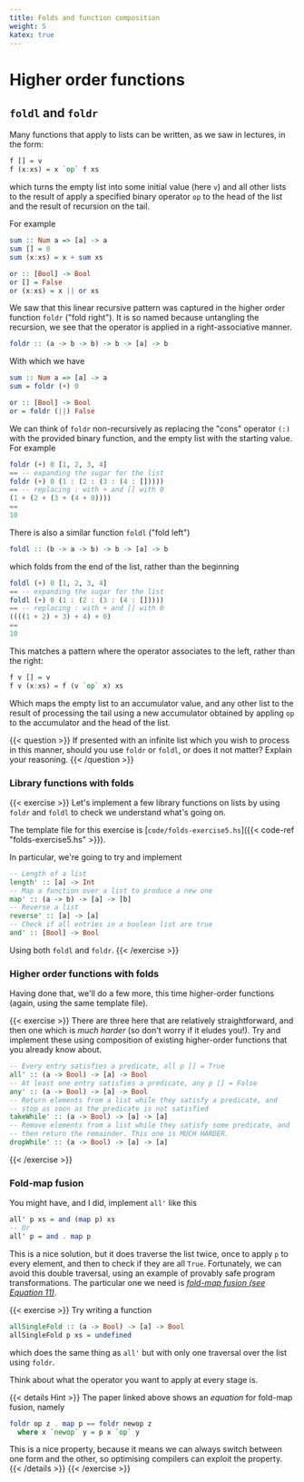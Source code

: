 ```yaml
---
title: Folds and function composition
weight: 5
katex: true
---
```


# Higher order functions

## `foldl` and `foldr`
Many functions that apply to lists can be written, as we saw in
lectures, in the form:

```hs
f [] = v
f (x:xs) = x `op` f xs
```

which turns the empty list into some initial value (here `v`) and all
other lists to the result of apply a specified binary operator `op` to
the head of the list and the result of recursion on the tail.

For example

```hs
sum :: Num a => [a] -> a
sum [] = 0
sum (x:xs) = x + sum xs

or :: [Bool] -> Bool
or [] = False
or (x:xs) = x || or xs
```

We saw that this linear recursive pattern was captured in the higher
order function `foldr` ("fold right"). It is so named because
untangling the recursion, we see that the operator is applied in a
right-associative manner.

```hs
foldr :: (a -> b -> b) -> b -> [a] -> b
```
With which we have
```hs
sum :: Num a => [a] -> a
sum = foldr (+) 0

or :: [Bool] -> Bool
or = foldr (||) False
```

We can think of `foldr` non-recursively as replacing the "cons"
operator `(:)` with the provided binary function, and the empty list
with the starting value. For example
```hs
foldr (+) 0 [1, 2, 3, 4]
== -- expanding the sugar for the list
foldr (+) 0 (1 : (2 : (3 : (4 : []))))
== -- replacing : with + and [] with 0
(1 + (2 + (3 + (4 + 0))))
==
10
```

There is also a similar function `foldl` ("fold left")
```hs
foldl :: (b -> a -> b) -> b -> [a] -> b
```
which folds from the end of the list, rather than the beginning
```hs
foldl (+) 0 [1, 2, 3, 4]
== -- expanding the sugar for the list
foldl (+) 0 (1 : (2 : (3 : (4 : []))))
== -- replacing : with + and [] with 0
((((1 + 2) + 3) + 4) + 0)
==
10
```

This matches a pattern where the operator associates to the left,
rather than the right:
```hs
f v [] = v
f v (x:xs) = f (v `op` x) xs
```
Which maps the empty list to an accumulator value, and any other list
to the result of processing the tail using a new accumulator obtained
by appling `op` to the accumulator and the head of the list.

{{< question >}}
If presented with an infinite list which you wish to process in this
manner, should you use `foldr` or `foldl`, or does it not matter?
Explain your reasoning.
{{< /question >}}

### Library functions with folds
{{< exercise >}}
Let's implement a few library functions on lists by using `foldr` and
`foldl` to check we understand what's going on.

The template file for this exercise is [`code/folds-exercise5.hs`]({{<
code-ref "folds-exercise5.hs" >}}).

In particular, we're going to try and implement

```hs
-- Length of a list
length' :: [a] -> Int
-- Map a function over a list to produce a new one
map' :: (a -> b) -> [a] -> [b]
-- Reverse a list
reverse' :: [a] -> [a]
-- Check if all entries in a boolean list are true
and' :: [Bool] -> Bool
```
Using both `foldl` and `foldr`.
{{< /exercise >}}


### Higher order functions with folds

Having done that, we'll do a few more, this time higher-order
functions (again, using the same template file).

{{< exercise >}}
There are three here that are relatively straightforward, and then one
which is _much harder_ (so don't worry if it eludes you!). Try and
implement these using composition of existing higher-order functions
that you already know about.

```hs
-- Every entry satisfies a predicate, all p [] = True
all' :: (a -> Bool) -> [a] -> Bool
-- At least one entry satisfies a predicate, any p [] = False
any' :: (a -> Bool) -> [a] -> Bool
-- Return elements from a list while they satisfy a predicate, and
-- stop as soon as the predicate is not satisfied
takeWhile' :: (a -> Bool) -> [a] -> [a]
-- Remove elements from a list while they satisfy some predicate, and
-- then return the remainder. This one is MUCH HARDER.
dropWhile' :: (a -> Bool) -> [a] -> [a]
```
{{< /exercise >}}

### Fold-map fusion

You might have, and I did, implement `all'` like this
```hs
all' p xs = and (map p) xs
-- Or
all' p = and . map p
```

This is a nice solution, but it does traverse the list twice, once to
apply `p` to every element, and then to check if they are all `True`.
Fortunately, we can avoid this double traversal, using an example of
provably safe program transformations. The particular one we need is
[_fold-map fusion (see Equation
11)_](https://academic.oup.com/comjnl/article/32/2/122/543545).

{{< exercise >}}
Try writing a function

```hs
allSingleFold :: (a -> Bool) -> [a] -> Bool
allSingleFold p xs = undefined
```
which does the same thing as `all'` but with only one traversal over
the list using `foldr`.

Think about what the operator you want to apply at every stage is.

{{< details Hint >}}
The paper linked above shows an _equation_ for fold-map fusion, namely
```hs
foldr op z . map p == foldr newop z
  where x `newop` y = p x `op` y
```

This is a nice property, because it means we can always switch between
one form and the other, so optimising compilers can exploit the
property.
{{< /details >}}
{{< /exercise >}}
